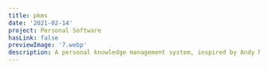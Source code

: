 ```yaml
---
title: pkms
date: '2021-02-14'
project: Personal Software
hasLink: false
previewImage: '7.webp'
description: A personal knowledge management system, inspired by Andy Matuschak and the tools for thought backlinking zeitgeist.
---
```

